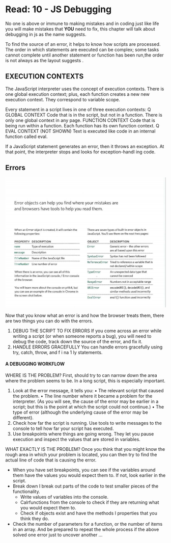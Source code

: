# Read: 10 - JS Debugging

No one is above or immune to making mistakes and in coding just like life you will
make mistakes that **YOU** need to fix, this chapter will talk about debugging in js 
as the name suggests.

To find the source of an error, it helps to know how scripts are processed.
The order in which statements are executed can be complex; some tasks
cannot complete until another statement or function has been run,the 
order is not always as the layout suggests .

## EXECUTION CONTEXTS
The JavaScript interpreter uses the concept of execution contexts.
There is one global execution context; plus, each function creates a new
new execution context. They correspond to variable scope.   

Every statement in a script lives in one of three
execution contexts:
Q GLOBAL CONTEXT
Code that is in the script, but not in a function.
There is only one global context in any page.
FUNCTION CONTEXT
Code that is being run within a function.
Each function has its own function context.
Q EVAL CONTEXT (NOT SHOWN)
Text is executed like code in an internal function
called eval. 

If a JavaScript statement generates an error, then it throws an exception.
At that point, the interpreter stops and looks for exception-handl ing code. 

## Errors

![Errors](/images/errors.PNG)

Now that you know what an error is and how the browser treats them,
there are two things you can do with the errors. 

1. DEBUG THE SCRIPT TO FIX ERRORS
If you come across an error while writing a script
(or when someone reports a bug), you will need to
debug the code, track down the source of the error,
and fix it. 
1.  HANDLE ERRORS GRACEFULLY
You can handle errors gracefully using try, catch,
throw, and f i na 1 ly statements. 

#### A DEBUGGING WORKFLOW 
WHERE IS THE PROBLEM?
First, should try to can narrow down the area where
the problem seems to be. In a long script, this is
especially important.
1. Look at the error message, it tells you:
• The relevant script that caused the problem.
• The line number where it became a problem for
the interpreter. (As you will see, the cause of
the error may be earlier in a script; but this is the
point at which the script could not continue.)
• The type of error (although the underlying cause
of the error may be different).
1. Check how far the script is running.
Use tools to write messages to the console to tell
how far your script has executed.
1. Use breakpoints where things are going wrong.
They let you pause execution and inspect the values
that are stored in variables.


WHAT EXACTLY IS THE PROBLEM?
Once you think that you might know the rough area
in which your problem is located, you can then try to
find the actual line of code that is causing the error.
- When you have set breakpoints, you can see if the
variables around them have the values you would
expect them to. If not, look earlier in the script.
- Break down I break out parts of the code to test
smaller pieces of the functionality.
  - Write values of variables into the console.
  - Calrfunctions from the console to check if they
are returning what you would expect them to.
  - Check if objects exist and have the methods I
properties that you think they do.
- Check the number of parameters for a function, or
the number of items in an array.
And be prepared to repeat the whole process if the
above solved one error just to uncover another ... 
